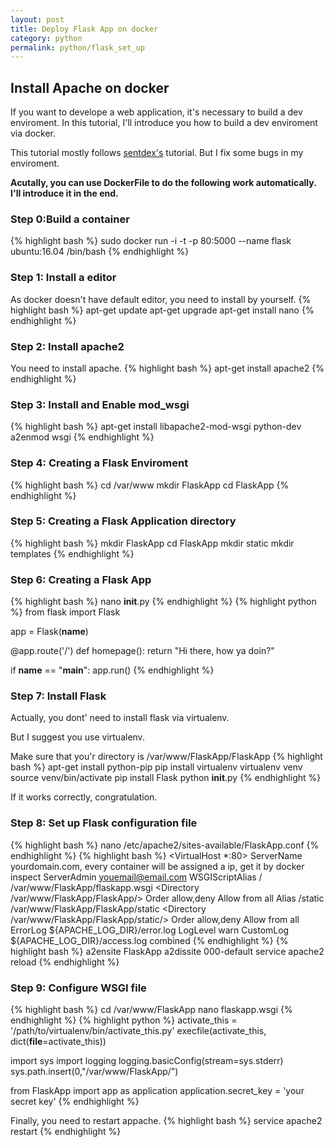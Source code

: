 ```yaml
---
layout: post
title: Deploy Flask App on docker
category: python
permalink: python/flask_set_up
---
```


## Install Apache on docker

If you want to develope a web application, it's necessary to build a dev enviroment. In this tutorial, I'll introduce you how to build a dev enviroment via docker.

This tutorial mostly follows [sentdex's](https://pythonprogramming.net/creating-first-flask-web-app/) tutorial. But I fix some bugs in my enviroment.

**Acutally, you can use DockerFile to do the following work automatically. I'll introduce it in the end.**

### Step 0:Build a container

{% highlight bash %}
sudo docker run -i -t -p 80:5000 --name flask ubuntu:16.04 /bin/bash
{% endhighlight %}

### Step 1: Install a editor

As docker doesn't have default editor, you need to install by yourself.
{% highlight bash %}
apt-get update
apt-get upgrade
apt-get install nano
{% endhighlight %}

### Step 2: Install apache2

You need to install apache.
{% highlight bash %}
apt-get install apache2 
{% endhighlight %}

### Step 3: Install and Enable mod_wsgi
{% highlight bash %}
apt-get install libapache2-mod-wsgi python-dev
a2enmod wsgi
{% endhighlight %}

### Step 4: Creating a Flask Enviroment
{% highlight bash %}
cd /var/www
mkdir FlaskApp
cd FlaskApp
{% endhighlight %}

### Step 5: Creating a Flask Application directory
{% highlight bash %}
mkdir FlaskApp
cd FlaskApp
mkdir static
mkdir templates
{% endhighlight %}

### Step 6: Creating a Flask App
{% highlight bash %}
nano __init__.py
{% endhighlight %}
{% highlight python %}
from flask import Flask

app = Flask(__name__)

@app.route('/')
def homepage():
    return "Hi there, how ya doin?"


if __name__ == "__main__":
    app.run()
{% endhighlight %}

### Step 7: Install Flask

Actually, you dont' need to install flask via virtualenv.

But I suggest you use virtualenv.

Make sure that you'r directory is /var/www/FlaskApp/FlaskApp
{% highlight bash %}
apt-get install python-pip
pip install virtualenv
virtualenv venv
source venv/bin/activate
pip install Flask
python __init__.py
{% endhighlight %}

If it works correctly, congratulation.

### Step 8: Set up Flask configuration file
{% highlight bash %}
nano /etc/apache2/sites-available/FlaskApp.conf
{% endhighlight %}
{% highlight bash %}
<VirtualHost *:80>
                ServerName yourdomain.com, every container will be assigned a ip, get it by docker inspect
                ServerAdmin youemail@email.com
                WSGIScriptAlias / /var/www/FlaskApp/flaskapp.wsgi
                <Directory /var/www/FlaskApp/FlaskApp/>
                        Order allow,deny
                        Allow from all
                </Directory>
                Alias /static /var/www/FlaskApp/FlaskApp/static
                <Directory /var/www/FlaskApp/FlaskApp/static/>
                        Order allow,deny
                        Allow from all
                </Directory>
                ErrorLog ${APACHE_LOG_DIR}/error.log
                LogLevel warn
                CustomLog ${APACHE_LOG_DIR}/access.log combined
</VirtualHost>
{% endhighlight %}
{% highlight bash %}
a2ensite FlaskApp
a2dissite 000-default
service apache2 reload
{% endhighlight %}

### Step 9: Configure WSGI file
{% highlight bash %}
cd /var/www/FlaskApp
nano flaskapp.wsgi
{% endhighlight %}
{% highlight python %}
activate_this = '/path/to/virtualenv/bin/activate_this.py'
execfile(activate_this, dict(__file__=activate_this))

import sys
import logging
logging.basicConfig(stream=sys.stderr)
sys.path.insert(0,"/var/www/FlaskApp/")

from FlaskApp import app as application
application.secret_key = 'your secret key'
{% endhighlight %}

Finally, you need to restart appache.
{% highlight bash %}
service apache2 restart
{% endhighlight %}